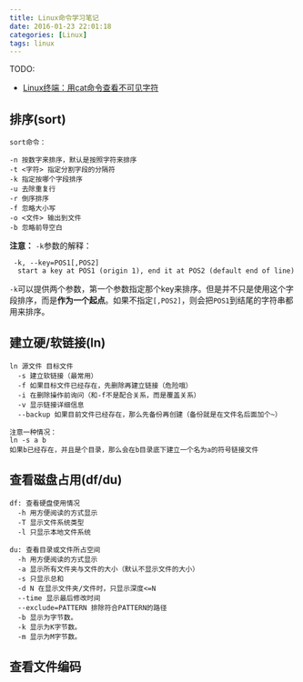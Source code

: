 ```yaml
---
title: Linux命令学习笔记
date: 2016-01-23 22:01:18
categories: [Linux]
tags: linux
---
```


TODO:
- [Linux终端：用cat命令查看不可见字符](http://www.centoscn.com/CentOS/help/2013/1223/2259.html)

## 排序(sort)

```
sort命令：

-n 按数字来排序，默认是按照字符来排序
-t <字符> 指定分割字段的分隔符
-k 指定按哪个字段排序
-u 去除重复行
-r 倒序排序
-f 忽略大小写
-o <文件> 输出到文件
-b 忽略前导空白
```

**注意：**
`-k`参数的解释：

```
 -k, --key=POS1[,POS2]
  start a key at POS1 (origin 1), end it at POS2 (default end of line)
```

`-k`可以提供两个参数，第一个参数指定那个key来排序。但是并不只是使用这个字段排序，而是**作为一个起点**。如果不指定`[,POS2]`，则会把`POS1`到结尾的字符串都用来排序。


## 建立硬/软链接(ln)

```
ln 源文件 目标文件
  -s 建立软链接（最常用）
  -f 如果目标文件已经存在，先删除再建立链接（危险哦）
  -i 在删除操作前询问（和-f不是配合关系，而是覆盖关系）
  -v 显示链接详细信息
  --backup 如果目前文件已经存在，那么先备份再创建（备份就是在文件名后面加个~）

注意一种情况：
ln -s a b
如果b已经存在，并且是个目录，那么会在b目录底下建立一个名为a的符号链接文件
```

## 查看磁盘占用(df/du)

```
df: 查看硬盘使用情况
  -h 用方便阅读的方式显示
  -T 显示文件系统类型
  -l 只显示本地文件系统

du: 查看目录或文件所占空间
  -h 用方便阅读的方式显示
  -a 显示所有文件夹与文件的大小（默认不显示文件的大小）
  -s 只显示总和
  -d N 在显示文件夹/文件时，只显示深度<=N
  --time 显示最后修改时间
  --exclude=PATTERN 排除符合PATTERN的路径
  -b 显示为字节数。
  -k 显示为K字节数。
  -m 显示为M字节数。
```

## 查看文件编码



